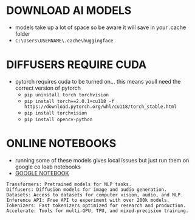 
# DOWNLOAD AI MODELS
- models take up a lot of space so be aware it will save in your .cache folder
- `C:\Users\USERNAME\.cache\huggingface`




# DIFFUSERS REQUIRE CUDA
- pytorch requires cuda to be turned on... this means youll need the correct version of pytorch
    - `pip uninstall torch torchvision`
    - `pip install torch==2.0.1+cu118 -f https://download.pytorch.org/whl/cu118/torch_stable.html`
    - `pip install torchvision`
    - `pip install opencv-python`




# ONLINE NOTEBOOKS
- running some of these models gives local issues but just run them on google co loab notebooks
- [GOOGLE NOTEBOOK](https://colab.research.google.com/drive/1_lnyxzPZCQ7LVTb4d38NUwFEykbDPZc-?usp=sharing)



```
Transformers: Pretrained models for NLP tasks.
Diffusers: Diffusion models for image and audio generation.
Datasets: Access to datasets for computer vision, audio, and NLP.
Inference API: Free API to experiment with over 200k models.
Tokenizers: Fast tokenizers optimized for research and production.
Accelerate: Tools for multi-GPU, TPU, and mixed-precision training.
```